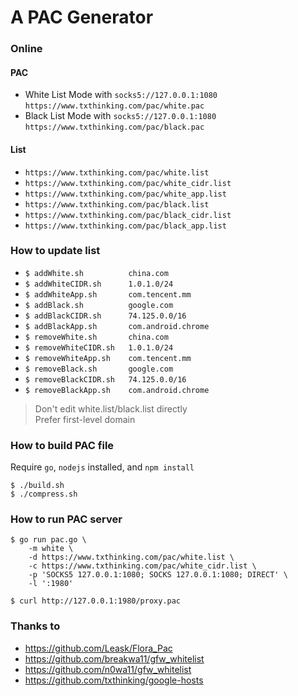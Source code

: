 # A PAC Generator

### Online

#### PAC

* White List Mode with `socks5://127.0.0.1:1080` `https://www.txthinking.com/pac/white.pac`
* Black List Mode with `socks5://127.0.0.1:1080` `https://www.txthinking.com/pac/black.pac`

#### List

* `https://www.txthinking.com/pac/white.list`
* `https://www.txthinking.com/pac/white_cidr.list`
* `https://www.txthinking.com/pac/white_app.list`
* `https://www.txthinking.com/pac/black.list`
* `https://www.txthinking.com/pac/black_cidr.list`
* `https://www.txthinking.com/pac/black_app.list`

### How to update list

* `$ addWhite.sh          china.com`
* `$ addWhiteCIDR.sh      1.0.1.0/24`
* `$ addWhiteApp.sh       com.tencent.mm`
* `$ addBlack.sh          google.com`
* `$ addBlackCIDR.sh      74.125.0.0/16`
* `$ addBlackApp.sh       com.android.chrome`
* `$ removeWhite.sh       china.com`
* `$ removeWhiteCIDR.sh   1.0.1.0/24`
* `$ removeWhiteApp.sh    com.tencent.mm`
* `$ removeBlack.sh       google.com`
* `$ removeBlackCIDR.sh   74.125.0.0/16`
* `$ removeBlackApp.sh    com.android.chrome`

> Don't edit white.list/black.list directly<br/>
> Prefer first-level domain

### How to build PAC file

Require `go`, `nodejs` installed, and `npm install`

```
$ ./build.sh
$ ./compress.sh
```

### How to run PAC server

```
$ go run pac.go \
    -m white \
    -d https://www.txthinking.com/pac/white.list \
    -c https://www.txthinking.com/pac/white_cidr.list \
    -p 'SOCKS5 127.0.0.1:1080; SOCKS 127.0.0.1:1080; DIRECT' \
    -l ':1980'

$ curl http://127.0.0.1:1980/proxy.pac
```

### Thanks to

* https://github.com/Leask/Flora_Pac
* https://github.com/breakwa11/gfw_whitelist
* https://github.com/n0wa11/gfw_whitelist
* https://github.com/txthinking/google-hosts
